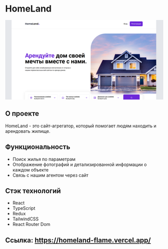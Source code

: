 # HomeLand

![HomeLand homepage](./src/assets/img/HomeLand.png)

## О проекте

HomeLand - это сайт-агрегатор, который помогает людям находить и арендовать жилище.

## Функциональность

-   Поиск жилья по параметрам
-   Отображение фотографий и детализированной информации о каждом объекте
-   Связь с нашим агентом через сайт

## Стэк технологий

-   React
-   TypeScript
-   Redux
-   TailwindCSS
-   React Router Dom

## Ссылка: https://homeland-flame.vercel.app/
